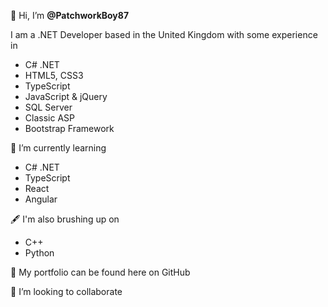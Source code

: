 👋 Hi, I’m <b>@PatchworkBoy87</b>

I am a .NET Developer based in the United Kingdom with some experience in
- C# .NET
- HTML5, CSS3
- TypeScript
- JavaScript & jQuery
- SQL Server
- Classic ASP
- Bootstrap Framework

🌱 I’m currently learning 
- C# .NET
- TypeScript
- React
- Angular

🖋️ I'm also brushing up on 
- C++
- Python

📁 My portfolio can be found here on GitHub

🤝 I’m looking to collaborate
